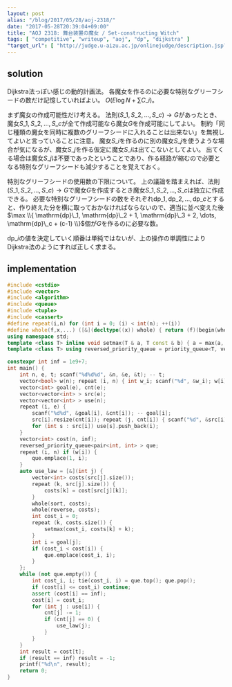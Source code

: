 ```yaml
---
layout: post
alias: "/blog/2017/05/28/aoj-2318/"
date: "2017-05-28T20:39:04+09:00"
title: "AOJ 2318: 舞台装置の魔女 / Set-constructing Witch"
tags: [ "competitive", "writeup", "aoj", "dp", "dijkstra" ]
"target_url": [ "http://judge.u-aizu.ac.jp/onlinejudge/description.jsp?id=2318" ]
---
```


## solution

Dijkstra法っぽい感じの動的計画法。
各魔女を作るのに必要な特別なグリーフシードの数だけ記憶していればよい。
$O(E \log N + \sum C\_i)$。

まず魔女の作成可能性だけ考える。
法則$(S\_1, S\_2, \dots, S\_c) \to G$があったとき、魔女$S\_1, S\_2, \dots, S\_c$が全て作成可能なら魔女$G$を作成可能にしてよい。
制約「同じ種類の魔女を同時に複数のグリーフシードに入れることは出来ない」を無視してよいと言っていることに注意。
魔女$S\_i$を作るのに別の魔女$S\_j$を使うような場合が気になるが、魔女$S\_j$を作る仮定に魔女$S\_i$は出てこないとしてよい。
出てくる場合は魔女$S\_j$は不要であったということであり、作る経路が縮むので必要となる特別なグリーフシードも減少することを覚えておく。

特別なグリーフシードの使用数の下限について。
上の議論を踏まえれば、法則$(S\_1, S\_2, \dots, S\_c) \to G$で魔女$G$を作成するとき魔女$S\_1, S\_2, \dots, S\_c$は独立に作成できる。
必要な特別なグリーフシードの数をそれぞれ$\mathrm{dp}\_1, \mathrm{dp}\_2, \dots, \mathrm{dp}\_c$とすると、作り終えた分を横に取っておかなければならないので、適当に並べ変えた後$\max \\{ \mathrm{dp}\_1, \mathrm{dp}\_2 + 1, \mathrm{dp}\_3 + 2, \dots, \mathrm{dp}\_c + (c-1) \\}$個が$G$を作るのに必要な数。

$\mathrm{dp}\_i$の値を決定していく順番は単純ではないが、上の操作の単調性によりDijkstra法のようにすれば正しく求まる。

## implementation

``` c++
#include <cstdio>
#include <vector>
#include <algorithm>
#include <queue>
#include <tuple>
#include <cassert>
#define repeat(i,n) for (int i = 0; (i) < int(n); ++(i))
#define whole(f,x,...) ([&](decltype((x)) whole) { return (f)(begin(whole), end(whole), ## __VA_ARGS__); })(x)
using namespace std;
template <class T> inline void setmax(T & a, T const & b) { a = max(a, b); }
template <class T> using reversed_priority_queue = priority_queue<T, vector<T>, greater<T> >;

constexpr int inf = 1e9+7;
int main() {
    int n, e, t; scanf("%d%d%d", &n, &e, &t); -- t;
    vector<bool> w(n); repeat (i, n) { int w_i; scanf("%d", &w_i); w[i] = w_i; }
    vector<int> goal(e), cnt(e);
    vector<vector<int> > src(e);
    vector<vector<int> > use(n);
    repeat (i, e) {
        scanf("%d%d", &goal[i], &cnt[i]); -- goal[i];
        src[i].resize(cnt[i]); repeat (j, cnt[i]) { scanf("%d", &src[i][j]); -- src[i][j]; }
        for (int s : src[i]) use[s].push_back(i);
    }
    vector<int> cost(n, inf);
    reversed_priority_queue<pair<int, int> > que;
    repeat (i, n) if (w[i]) {
        que.emplace(1, i);
    }
    auto use_law = [&](int j) {
        vector<int> costs(src[j].size());
        repeat (k, src[j].size()) {
            costs[k] = cost[src[j][k]];
        }
        whole(sort, costs);
        whole(reverse, costs);
        int cost_i = 0;
        repeat (k, costs.size()) {
            setmax(cost_i, costs[k] + k);
        }
        int i = goal[j];
        if (cost_i < cost[i]) {
            que.emplace(cost_i, i);
        }
    };
    while (not que.empty()) {
        int cost_i, i; tie(cost_i, i) = que.top(); que.pop();
        if (cost[i] <= cost_i) continue;
        assert (cost[i] == inf);
        cost[i] = cost_i;
        for (int j : use[i]) {
            cnt[j] -= 1;
            if (cnt[j] == 0) {
                use_law(j);
            }
        }
    }
    int result = cost[t];
    if (result == inf) result = -1;
    printf("%d\n", result);
    return 0;
}
```
